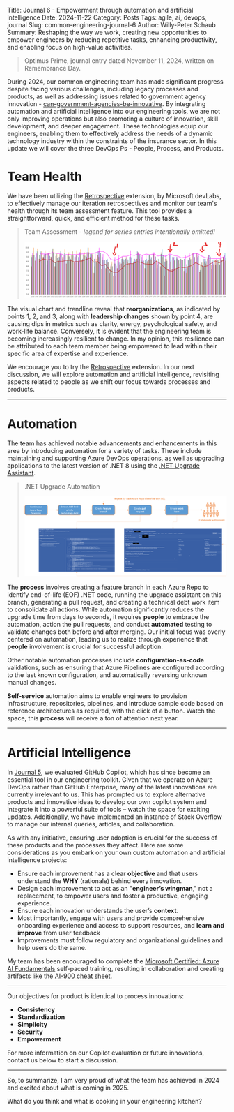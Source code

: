 Title: Journal 6 - Empowerment through automation and artificial intelligence
Date: 2024-11-22
Category: Posts
Tags: agile, ai, devops, journal
Slug: common-engineering-journal-6
Author: Willy-Peter Schaub
Summary: Reshaping the way we work, creating new opportunities to empower engineers by reducing repetitive tasks, enhancing productivity, and enabling focus on high-value activities.

> Optimus Prime, journal entry dated November 11, 2024, written on Remembrance Day.

During 2024, our common engineering team has made significant progress despite facing various challenges, including legacy processes and products, as well as addressing issues related to government agency innovation - [can-government-agencies-be-innovative](/can-government-agencies-be-innovative.html). By integrating automation and artificial intelligence into our engineering tools, we are not only improving operations but also promoting a culture of innovation, skill development, and deeper engagement. These technologies equip our engineers, enabling them to effectively address the needs of a dynamic technology industry within the constraints of the insurance sector. In this update we will cover the three DevOps Ps - People, Process, and Products.

# Team Health

We have been utilizing the [Retrospective](https://marketplace.visualstudio.com/items?itemName=ms-devlabs.team-retrospectives) extension, by Microsoft devLabs, to effectively manage our iteration retrospectives and monitor our team's health through its team assessment feature. This tool provides a straightforward, quick, and efficient method for these tasks. 

>
> Team Assessment - _legend for series entries intentionally omitted!_
>
> ![Team Assessment](../images/common-engineering-journal-6-1.png)
>

The visual chart and trendline reveal that **reorganizations**, as indicated by points 1, 2, and 3, along with **leadership changes** shown by point 4, are causing dips in metrics such as clarity, energy, psychological safety, and work-life balance. Conversely, it is evident that the engineering team is becoming increasingly resilient to change. In my opinion, this resilience can be attributed to each team member being empowered to lead within their specific area of expertise and experience.

We encourage you to try the [Retrospective](https://marketplace.visualstudio.com/items?itemName=ms-devlabs.team-retrospectives) extension. In our next discussion, we will explore automation and artificial intelligence, revisiting aspects related to people as we shift our focus towards processes and products.

---

# Automation

The team has achieved notable advancements and enhancements in this area by introducing automation for a variety of tasks. These include maintaining and supporting Azure DevOps operations, as well as upgrading applications to the latest version of .NET 8 using the [.NET Upgrade Assistant](  https://devblogs.microsoft.com/dotnet/upgrade-assistant-general-availability/).

>
> .NET Upgrade Automation
>
> ![Automation Flow](../images/common-engineering-journal-6-2.png)
>

The **process** involves creating a feature branch in each Azure Repo to identify end-of-life (EOF) .NET code, running the upgrade assistant on this branch, generating a pull request, and creating a technical debt work item to consolidate all actions. While automation significantly reduces the upgrade time from days to seconds, it requires **people** to embrace the automation, action the pull requests, and conduct **automated** testing to validate changes both before and after merging. Our initial focus was overly centered on automation, leading us to realize through experience that **people** involvement is crucial for successful adoption.

Other notable automation processes include **configuration-as-code** validations, such as ensuring that Azure Pipelines are configured according to the last known configuration, and automatically reversing unknown manual changes. 

**Self-service** automation aims to enable engineers to provision infrastructure, repositories, pipelines, and introduce sample code based on reference architectures as required, with the click of a button. Watch the space, this **process** will receive a ton of attention next year.

---

# Artificial Intelligence

In [Journal 5](https://wsbctechnicalblog.github.io/common-engineering-journal-5.html), we evaluated GitHub Copilot, which has since become an essential tool in our engineering toolkit. Given that we operate on Azure DevOps rather than GitHub Enterprise, many of the latest innovations are currently irrelevant to us. This has prompted us to explore alternative products and innovative ideas to develop our own copilot system and integrate it into a powerful suite of tools – watch the space for exciting updates. Additionally, we have implemented an instance of Stack Overflow to manage our internal queries, articles, and collaboration.

As with any initiative, ensuring user adoption is crucial for the success of these products and the processes they affect. Here are some considerations as you embark on your own custom automation and artificial intelligence projects:

- Ensure each improvement has a clear **objective** and that users understand the **WHY** (rationale) behind every innovation.
- Design each improvement to act as an "**engineer’s wingman**," not a replacement, to empower users and foster a productive, engaging experience.
- Ensure each innovation understands the user’s **context**.
- Most importantly, engage with users and provide comprehensive onboarding experience and access to support resources, and **learn and improve** from user feedback
- Improvements must follow regulatory and organizational guidelines and help users do the same.

My team has been encouraged to complete the [Microsoft Certified: Azure AI Fundamentals](https://learn.microsoft.com/en-us/credentials/certifications/azure-ai-fundamentals/?practice-assessment-type=certification) self-paced training, resulting in collaboration and creating artifacts like the [AI-900 cheat sheet](/ai-fundamentals-ai900-poster.html).

---

Our objectives for product is identical to process innovations:
- **Consistency**
- **Standardization**
- **Simplicity**
- **Security**
- **Empowerment**

For more information on our Copilot evaluation or future innovations, contact us below to start a discussion.

---

So, to summarize, I am very proud of what the team has achieved in 2024 and excited about what is coming in 2025. 

What do you think and what is cooking in your engineering kitchen?

